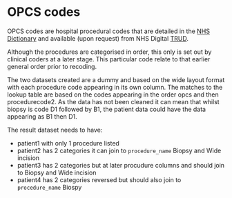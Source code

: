 # OPCS codes

OPCS codes are hospital procedural codes that are detailed in the [NHS Dictionary](https://www.datadictionary.nhs.uk/data_elements/opcs-4_code.html#:~:text=OPCS%2D4%20CODE%20is%20the%20same%20as%20attribute%20CLINICAL%20CLASSIFICATION,identify%20the%20CODED%20CLINICAL%20ENTRY.) 
and available (upon request) from NHS Digital [TRUD](https://isd.digital.nhs.uk/trud/users/guest/filters/0/categories/37).

Although the procedures are categorised in order, this only is set out by clinical
coders at a later stage. This particular code relate to that earlier general order
prior to recoding.

The two datasets created are a dummy and based on the wide layout format with 
each procedure code appearing in its own column. The matches to the lookup table 
are based on the codes appearing in the order opcs and then procedurecode2. As 
the data has not been cleaned it can mean that whilst biopsy is code D1 followed 
by B1, the patient data could have the data appearing as B1 then D1.

The result dataset needs to have:

- patient1 with only 1 procedure listed
- patient2 has 2 categories it can join to `procedure_name` Biopsy and Wide 
incision
- patient3 has 2 categories but at later procudure columns and should join to 
Biopsy and Wide incision
- patient4 has 2 categories reversed but should also join to `procedure_name` Biospy